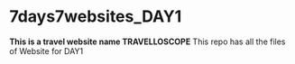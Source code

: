 # 7days7websites_DAY1
<b>This is a travel website name TRAVELLOSCOPE</b>
This repo has all the files of Website for DAY1
